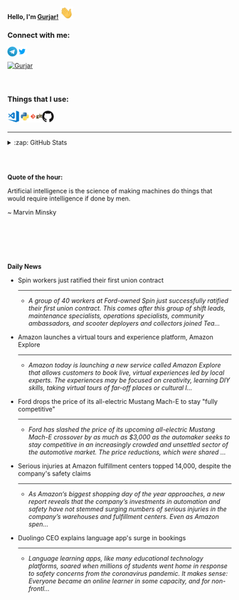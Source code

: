 #### Hello, I'm [Gurjar!](https://GurjarKing.github.io) <img src="https://raw.githubusercontent.com/ABSphreak/ABSphreak/master/gifs/Hi.gif" width="30px"></h2>


### Connect with me:

[<img align="left" alt="Gurjar | Telegram" width="22px" src="https://raw.githubusercontent.com/github/explore/80688e429a7d4ef2fca1e82350fe8e3517d3494d/topics/telegram/telegram.png" />][Telegram]
[<img align="left" alt="Gurjar | Twitter" width="22px" src="https://raw.githubusercontent.com/github/explore/80688e429a7d4ef2fca1e82350fe8e3517d3494d/topics/twitter/twitter.png" />][Twitter]
<br >
<br >
<a href="https://github.com/GurjarKing"><img src="https://komarev.com/ghpvc/?username=GurjarKing" alt="Gurjar" /></a> <br />
<br />
<br />
<!-- <br >

![](https://visitor-badge.glitch.me/badge?page_id=GurjarKing)

<br /> -->

### Things that I use:

[<img align="left" alt="Visual Studio Code" width="26px" src="https://raw.githubusercontent.com/github/explore/80688e429a7d4ef2fca1e82350fe8e3517d3494d/topics/visual-studio-code/visual-studio-code.png" />][VSCode]
[<img align="left" alt="Python" width="26px" src="https://raw.githubusercontent.com/github/explore/80688e429a7d4ef2fca1e82350fe8e3517d3494d/topics/python/python.png" />][Python]
[<img align="left" alt="Git" width="26px" src="https://raw.githubusercontent.com/github/explore/80688e429a7d4ef2fca1e82350fe8e3517d3494d/topics/git/git.png" />][Git]
[<img align="left" alt="GitHub" width="26px" src="https://raw.githubusercontent.com/github/explore/78df643247d429f6cc873026c0622819ad797942/topics/github/github.png" />][Github]

<br />
<br />

---
<details>
  <summary>:zap: GitHub Stats</summary>

<img align="left" alt="Gurjar's Github Stats" src="https://github-readme-stats.vercel.app/api?username=GurjarKing&show_icons=true&hide_border=true&count_private=true&include_all_commit=true&theme=algolia" />

</details>

<!-- ### 🔔 My latest tweet
<a href="https://twitter.com/Gurjar_King43" target="_blank">
	<img src="https://github.com/GurjarKing/GurjarKing/raw/master/tweet.png" width="70%" align="center" alt="Click to view on Twitter" title="My latest tweet, as an image"/>
</a> -->
<br>

<pre>

</pre>

**Quote of the hour:**

Artificial intelligence is the science of making machines do things that would require intelligence if done by men.

~ Marvin Minsky
<pre>

</pre>
<br>
<pre>


</pre>
<strong>Daily News</strong>
  
  - Spin workers just ratified their first union contract
     <hr/>
     
      - *A group of 40 workers at Ford-owned Spin just successfully ratified their first union contract. This comes after this group of shift leads, maintenance specialists, operations specialists, community ambassadors, and scooter deployers and collectors joined Tea…*
     
  - Amazon launches a virtual tours and experience platform, Amazon Explore
      <hr/>
      
      - *Amazon today is launching a new service called Amazon Explore that allows customers to book live, virtual experiences led by local experts. The experiences may be focused on creativity, learning DIY skills, taking virtual tours of far-off places or cultural l…*
      
  - Ford drops the price of its all-electric Mustang Mach-E to stay "fully competitive"
      <hr/>
      
      - *Ford has slashed the price of its upcoming all-electric Mustang Mach-E crossover by as much as $3,000 as the automaker seeks to stay competitive in an increasingly crowded and unsettled sector of the automotive market. The price reductions, which were shared …*
      
  - Serious injuries at Amazon fulfillment centers topped 14,000, despite the company's safety claims
      <hr/>
      
      - *As Amazon‘s biggest shopping day of the year approaches, a new report reveals that the company’s investments in automation and safety have not stemmed surging numbers of serious injuries in the company’s warehouses and fulfillment centers. Even as Amazon spen…*
       
  - Duolingo CEO explains language app's surge in bookings
      <hr/>
       
       - *Language learning apps, like many educational technology platforms, soared when millions of students went home in response to safety concerns from the coronavirus pandemic. It makes sense: Everyone became an online learner in some capacity, and for non-frontl…*
      

<br />

[VSCode]: https://code.visualstudio.com/
[Python]: https://www.python.org/
[Git]: https://git-scm.com/
[Github]: https://github.com/
[Telegram]: https://t.me/Gurjar_King/
[Twitter]: https://twitter.com/Gurjar_King43/
